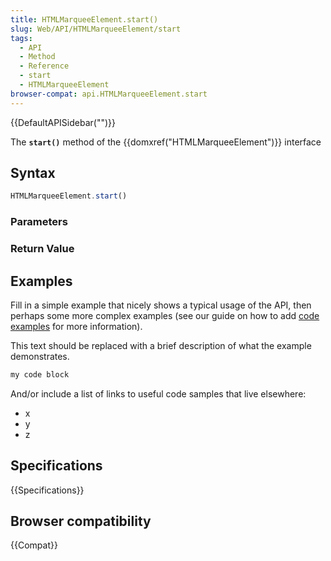 ```yaml
---
title: HTMLMarqueeElement.start()
slug: Web/API/HTMLMarqueeElement/start
tags:
  - API
  - Method
  - Reference
  - start
  - HTMLMarqueeElement
browser-compat: api.HTMLMarqueeElement.start
---
```

{{DefaultAPISidebar("")}}

The **`start()`** method of the {{domxref("HTMLMarqueeElement")}} interface 

## Syntax

```js
HTMLMarqueeElement.start()
```

### Parameters



### Return Value



## Examples

Fill in a simple example that nicely shows a typical usage of the API, then perhaps some more complex examples (see our guide on how to add [code examples](/en-US/docs/MDN/Contribute/Structures/Code_examples) for more information).

This text should be replaced with a brief description of what the example demonstrates.

```js
my code block
```

And/or include a list of links to useful code samples that live elsewhere:

*   x
*   y
*   z

## Specifications

{{Specifications}}

## Browser compatibility

{{Compat}}

